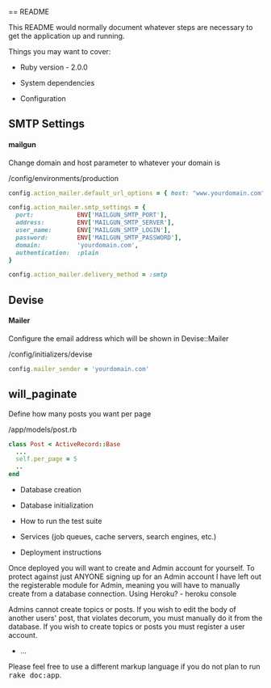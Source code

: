 == README

This README would normally document whatever steps are necessary to get the
application up and running.

Things you may want to cover:

* Ruby version - 2.0.0

* System dependencies

* Configuration

## SMTP Settings

#### mailgun

Change domain and host parameter to whatever your domain is

/config/environments/production

```ruby
config.action_mailer.default_url_options = { host: "www.yourdomain.com" }

config.action_mailer.smtp_settings = {
  port:            ENV['MAILGUN_SMTP_PORT'],
  address:         ENV['MAILGUN_SMTP_SERVER'],
  user_name:       ENV['MAILGUN_SMTP_LOGIN'],
  password:        ENV['MAILGUN_SMTP_PASSWORD'],
  domain:          'yourdomain.com',
  authentication:  :plain
}

config.action_mailer.delivery_method = :smtp
```

## Devise

#### Mailer
Configure the email address which will be shown in Devise::Mailer

/config/initializers/devise
```ruby
config.mailer_sender = 'yourdomain.com'
```

## will_paginate

Define how many posts you want per page

/app/models/post.rb
```ruby
class Post < ActiveRecord::Base
  ...
  self.per_page = 5
  ..
end
```

* Database creation

* Database initialization

* How to run the test suite

* Services (job queues, cache servers, search engines, etc.)

* Deployment instructions

Once deployed you will want to create and Admin account for yourself. To
protect against just ANYONE signing up for an Admin account I have left out
the registerable module for Admin, meaning you will have to manually create
from a database connection. Using Heroku? - heroku console

Admins cannot create topics or posts. If you wish to edit the body of
another users' post, that violates decorum, you must manually do it from the database.
If you wish to create topics or posts you must register a user account.
* ...


Please feel free to use a different markup language if you do not plan to run
<tt>rake doc:app</tt>.
